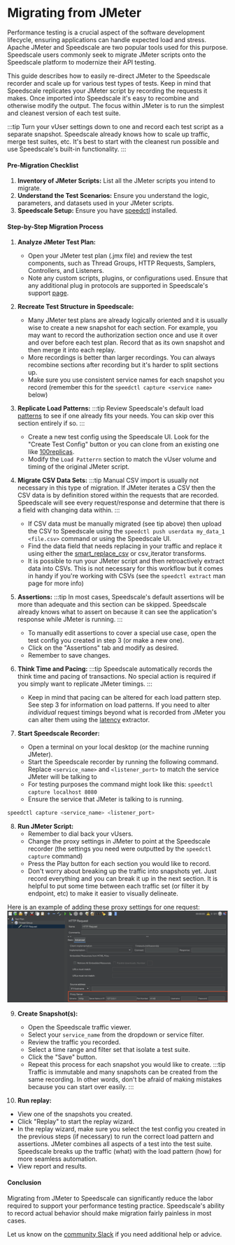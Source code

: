 # Migrating from JMeter

Performance testing is a crucial aspect of the software development lifecycle, ensuring applications can handle expected load and stress. Apache JMeter and Speedscale are two popular tools used for this purpose. Speedscale users commonly seek to migrate JMeter scripts onto the Speedscale platform to modernize their API testing.

This guide describes how to easily re-direct JMeter to the Speedscale recorder and scale up for various test types of tests. Keep in mind that Speedscale replicates your JMeter script by recording the requests it makes. Once imported into Speedscale it's easy to recombine and otherwise modify the output. The focus within JMeter is to run the simplest and cleanest version of each test suite.

:::tip
Turn your vUser settings down to one and record each test script as a separate snapshot. Speedscale already knows how to scale up traffic, merge test suites, etc. It's best to start with the cleanest run possible and use Speedscale's built-in functionality.
:::

#### Pre-Migration Checklist

1. **Inventory of JMeter Scripts:** List all the JMeter scripts you intend to migrate.
2. **Understand the Test Scenarios:** Ensure you understand the logic, parameters, and datasets used in your JMeter scripts.
3. **Speedscale Setup:** Ensure you have [speedctl](../../quick-start.md#install-cli-optional) installed.

#### Step-by-Step Migration Process

1. **Analyze JMeter Test Plan:**
   - Open your JMeter test plan (.jmx file) and review the test components, such as Thread Groups, HTTP Requests, Samplers, Controllers, and Listeners.
   - Note any custom scripts, plugins, or configurations used. Ensure that any additional plug in protocols are supported in Speedscale's support [page](/reference/technology-support.md).


2. **Recreate Test Structure in Speedscale:**
   - Many JMeter test plans are already logically oriented and it is usually wise to create a new snapshot for each section. For example, you may want to record the authorization section once and use it over and over before each test plan. Record that as its own snapshot and then merge it into each replay.
   - More recordings is better than larger recordings. You can always recombine sections after recording but it's harder to split sections up. 
   - Make sure you use consistent service names for each snapshot you record (remember this for the `speedctl capture <service name>` below)

3. **Replicate Load Patterns:**
:::tip
Review Speedscale's default load [patterns](/guides/load-patterns.md) to see if one already fits your needs. You can skip over this section entirely if so.
:::
   - Create a new test config using the Speedscale UI. Look for the "Create Test Config" button or you can clone from an existing one like [100replicas](https://app.speedscale.com/config/performance_100replicas).
   - Modify the `Load Patterrn` section to match the vUser volume and timing of the original JMeter script.

4. **Migrate CSV Data Sets:**
:::tip
Manual CSV import is usually not necessary in this type of migration. If JMeter iterates a CSV then the CSV data is by definition stored within the requests that are recorded. Speedscale will see every request/response and determine that there is a field with changing data within.
:::
   - If CSV data must be manually migrated (see tip above) then upload the CSV to Speedscale using the `speedctl push userdata my_data_1 <file.csv>` command or using the Speedscale UI.
   - Find the data field that needs replacing in your traffic and replace it using either the [smart_replace_csv](../../reference/transform-traffic/transforms/smart_replace_csv.md) or csv_iterator transforms.
   - It is possible to run your JMeter script and then retroactively extract data into CSVs. This is not necessary for this workflow but it comes in handy if you're working with CSVs (see the `speedctl extract` man page for more info)

5. **Assertions:**
:::tip
In most cases, Speedscale's default assertions will be more than adequate and this section can be skipped. Speedscale already knows what to assert on because it can see the application's response while JMeter is running.
:::
   - To manually edit assertions to cover a special use case, open the test config you created in step 3 (or make a new one).
   - Click on the "Assertions" tab and modify as desired.
   - Remember to save changes.

6. **Think Time and Pacing:**
:::tip
Speedscale automatically records the think time and pacing of transactions. No special action is required if you simply want to replicate JMeter timings.
:::
   - Keep in mind that pacing can be altered for each load pattern step. See step 3 for information on load patterns. If you need to alter *individual* request timings beyond what is recorded from JMeter you can alter them using the [latency](../../reference/transform-traffic/extractors/latency.md) extractor.

7. **Start Speedscale Recorder:**
   - Open a terminal on your local desktop (or the machine running JMeter).
   - Start the Speedscale recorder by running the following command. Replace `<service_name>` and `<listener_port>` to match the service JMeter will be talking to
   - For testing purposes the command might look like this: `speedctl capture localhost 8080`
   - Ensure the service that JMeter is talking to is running.

```bash
speedctl capture <service_name> <listener_port>
```

8. **Run JMeter Script:**
   - Remember to dial back your vUsers.
   - Change the proxy settings in JMeter to point at the Speedscale recorder (the settings you need were outputted by the `speedctl capture` command)
   - Press the Play button for each section you would like to record.
   - Don't worry about breaking up the traffic into snapshots yet. Just record everything and you can break it up in the next section. It is helpful to put some time between each traffic set (or filter it by endpoint, etc) to make it easier to visually delineate.
   
Here is an example of adding these proxy settings for one request:
![jmeter_proxy](./jmeter/jmeter_proxy.png)


9. **Create Snapshot(s):**
   - Open the Speedscale traffic viewer.
   - Select your `service_name` from the dropdown or service filter.
   - Review the traffic you recorded.
   - Select a time range and filter set that isolate a test suite.
   - Click the "Save" button.
   - Repeat this process for each snapshot you would like to create.
:::tip
Traffic is immutable and many snapshots can be created from the same recording. In other words, don't be afraid of making mistakes because you can start over easily.
:::

10. **Run replay:**
   - View one of the snapshots you created.
   - Click "Replay" to start the replay wizard.
   - In the replay wizard, make sure you select the test config you created in the previous steps (if necessary) to run the correct load pattern and assertions. JMeter combines all aspects of a test into the test suite. Speedscale breaks up the traffic (what) with the load pattern (how) for more seamless automation.
   - View report and results.

#### Conclusion

Migrating from JMeter to Speedscale can significantly reduce the labor required to support your performance testing practice. Speedscale's ability to record actual behavior should make migration fairly painless in most cases.

Let us know on the [community Slack](https://slack.speedscale.com) if you need additional help or advice.
